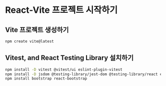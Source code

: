 # React-Vite 프로젝트 시작하기

## Vite 프로젝트 생성하기
```sh
npm create vite@latest
```

## Vitest, and React Testing Library 설치하기

```sh
npm install -D vitest @vitest/ui eslint-plugin-vitest
npm install -D jsdom @testing-library/jest-dom @testing-library/react eslint-plugin-jest-dom eslint-plugin-testing-library
npm install bootstrap react-bootstrap
```

